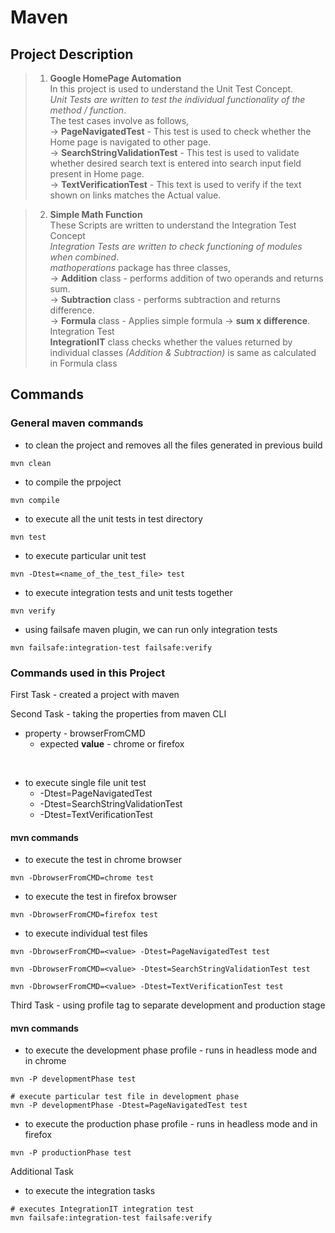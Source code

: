 # Maven

## Project Description

> 1. **Google HomePage Automation** \
     In this project is used to understand the Unit Test Concept. \
     *Unit Tests are written to test the individual functionality of the method / function*. \
     The test cases involve as follows, \
     ->  **PageNavigatedTest** - This test is used to check whether the Home page is navigated to other page. \
     -> **SearchStringValidationTest** - This test is used to validate whether desired search text is entered into
     search input field present in Home page. \
     ->  **TextVerificationTest** - This text is used to verify if the text shown on links matches the Actual value.

> 2. **Simple Math Function** \
     These Scripts are written to understand the Integration Test Concept \
     *Integration Tests are written to check functioning of modules when combined*. \
     *mathoperations* package has three classes, \
     -> **Addition** class - performs addition of two operands and returns sum.  \
     -> **Subtraction** class - performs subtraction and returns difference. \
     -> **Formula** class - Applies simple formula -> **sum x difference**. <br/>
     Integration Test \
     **IntegrationIT** class checks whether the values returned by individual classes *(Addition & Subtraction)* is same as calculated in Formula class

## Commands

### General maven commands 

- to clean the project and removes all the files generated in previous build

```
mvn clean 
```

- to compile the prpoject 

```
mvn compile 
```

- to execute all the unit tests in test directory

```
mvn test 
```

- to execute particular unit test 

```
mvn -Dtest=<name_of_the_test_file> test
```

- to execute integration tests and unit tests together 
```
mvn verify
```

- using failsafe maven plugin, we can run only integration tests

```
mvn failsafe:integration-test failsafe:verify 
```

### Commands used in this Project

First Task - created a project with maven 

Second Task - taking the properties from maven CLI

- property - browserFromCMD
    - expected **value** - chrome or firefox
    <p>&nbsp;</p>
- to execute single file unit test 
     - -Dtest=PageNavigatedTest
     - -Dtest=SearchStringValidationTest 
     - -Dtest=TextVerificationTest
    
#### mvn commands
  - to execute the test in chrome browser
```
mvn -DbrowserFromCMD=chrome test
```

- to execute the test in firefox browser
```
mvn -DbrowserFromCMD=firefox test
```

- to execute individual test files 
```
mvn -DbrowserFromCMD=<value> -Dtest=PageNavigatedTest test

mvn -DbrowserFromCMD=<value> -Dtest=SearchStringValidationTest test

mvn -DbrowserFromCMD=<value> -Dtest=TextVerificationTest test
```

Third Task - using profile tag to separate development and production stage

#### mvn commands


- to execute the development phase profile - runs in headless mode and in chrome

```
mvn -P developmentPhase test

# execute particular test file in development phase
mvn -P developmentPhase -Dtest=PageNavigatedTest test
```

- to execute the production phase profile - runs in headless mode and in firefox 

```
mvn -P productionPhase test
```

Additional Task 

- to execute the integration tasks 

```
# executes IntegrationIT integration test
mvn failsafe:integration-test failsafe:verify
```
